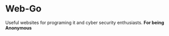 # Web-Go
Useful websites for programing it and cyber security enthusiasts. 
**For being Anonymous**
